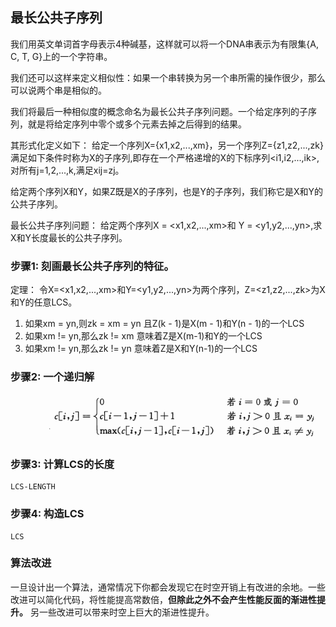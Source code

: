 ## 最长公共子序列

我们用英文单词首字母表示4种碱基，这样就可以将一个DNA串表示为有限集{A, C, T, G}上的一个字符串。

我们还可以这样来定义相似性：如果一个串转换为另一个串所需的操作很少，那么可以说两个串是相似的。

我们将最后一种相似度的概念命名为最长公共子序列问题。一个给定序列的子序列，就是将给定序列中零个或多个元素去掉之后得到的结果。

其形式化定义如下：
给定一个序列X={x1,x2,...,xm}，另一个序列Z={z1,z2,...,zk}满足如下条件时称为X的子序列,即存在一个严格递增的X的下标序列<i1,i2,...,ik>,对所有j=1,2,...,k,满足xij=zj。

给定两个序列X和Y，如果Z既是X的子序列，也是Y的子序列，我们称它是X和Y的公共子序列。


最长公共子序列问题：
给定两个序列X = <x1,x2,...,xm>和 Y = <y1,y2,...,yn>,求X和Y长度最长的公共子序列。

### 步骤1: 刻画最长公共子序列的特征。

定理：
令X=<x1,x2,...,xm>和Y=<y1,y2,...,yn>为两个序列，Z=<z1,z2,...,zk>为X和Y的任意LCS。

1. 如果xm = yn,则zk = xm = yn 且Z(k - 1)是X(m - 1)和Y(n - 1)的一个LCS
2. 如果xm != yn,那么zk != xm 意味着Z是X(m-1)和Y的一个LCS
3. 如果xm != yn,那么zk != yn 意味着Z是X和Y(n-1)的一个LCS

### 步骤2: 一个递归解

![](./01Recursiveformular.png)

### 步骤3: 计算LCS的长度

```
LCS-LENGTH
```

### 步骤4: 构造LCS

```
LCS
```

### 算法改进

一旦设计出一个算法，通常情况下你都会发现它在时空开销上有改进的余地。一些改进可以简化代码，将性能提高常数倍，**但除此之外不会产生性能反面的渐进性提升。** 另一些改进可以带来时空上巨大的渐进性提升。
